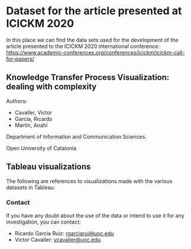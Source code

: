 # Dataset for the article presented at ICICKM 2020

In this place we can find the data sets used for the development of the article presented to the ICICKM 2020 international conference: https://www.academic-conferences.org/conferences/icickm/icickm-call-for-papers/

## Knowledge Transfer Process Visualization: dealing with complexity

Authors:

- Cavaller, Victor
- Garcia, Ricardo
- Martin, Anahí

Department of Information and Communication Sciences.

Open University of Catalonia

## Tableau visualizations

The following are references to visualizations made with the various datasets in Tableau:



### Contact

If you have any doubt about the use of the data or intend to use it for any investigation, you can contact:

- Ricardo Garcia Ruiz:  rgarciarui@uoc.edu
- Victor Cavaller:      vcavaller@uoc.edu.
